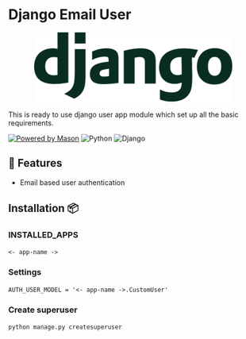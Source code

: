 # Django Email User

<div align="center">
  <img width="400" src="https://raw.githubusercontent.com/EasyFlutterApps/django_bricks/main/assets/django-logo.svg" alt="Django logo">
</div>

This is ready to use django user app module which set up all the basic requirements.

[![Powered by Mason](https://img.shields.io/endpoint?url=https%3A%2F%2Ftinyurl.com%2Fmason-badge)](https://github.com/felangel/mason) ![Python](https://img.shields.io/badge/python-3670A0?style=for-the-badge&logo=python&logoColor=ffdd54) ![Django](https://img.shields.io/badge/django-%23092E20.svg?style=for-the-badge&logo=django&logoColor=white)


## 🚀 Features

- Email based user authentication


## Installation 📦

### INSTALLED_APPS

    <- app-name ->

### Settings

    AUTH_USER_MODEL = '<- app-name ->.CustomUser'

### Create superuser

    python manage.py createsuperuser
